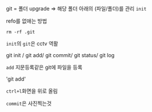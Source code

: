 git = 폴더 upgrade => 해당 폴더 아래의 (파일/폴더)를 관리 `init`

refo를 없애는 방법

`rm -rf .git`

`init`의 `git`은  cctv 역활

git init / git add/ git commit/ git status/ git log

`add` 지문등록같은 git에 파일을 등록

'git add'

`ctrl+l`화면을 위로 올림



`commit`은 사진찍는것

